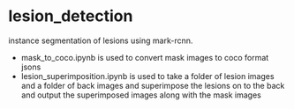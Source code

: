 # lesion_detection
instance segmentation of lesions using mark-rcnn.
- mask_to_coco.ipynb is used to convert mask images to coco format jsons
- lesion_superimposition.ipynb is used to take a folder of lesion images and a folder of back images and superimpose the lesions on to the back and output the superimposed images along with the mask images
